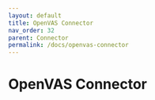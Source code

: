 ```yaml
---
layout: default
title: OpenVAS Connector
nav_order: 32
parent: Connector
permalink: /docs/openvas-connector
---
```


# OpenVAS Connector
